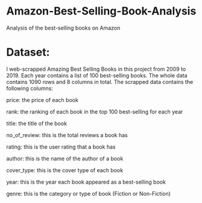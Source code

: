 # Amazon-Best-Selling-Book-Analysis
Analysis of the best-selling books on Amazon

# Dataset:
I web-scrapped Amazing Best Selling Books in this project from 2009 to 2019. Each year contains a list of 100 best-selling books. The whole data contains 1090 rows and 8 columns in total. The scrapped data contains the following columns:

price: the price of each book

rank: the ranking of each book in the top 100 best-selling for each year

title: the title of the book

no_of_review: this is the total reviews a book has

rating: this is the user rating that a book has

author: this is the name of the author of a book

cover_type: this is the cover type of each book

year: this is the year each book appeared as a best-selling book

genre: this is the category or type of book (Fiction or Non-Fiction)
